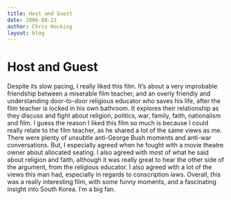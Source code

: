 ```yaml
---
title: Host and Guest
date: 2006-08-21
author: Chris Hocking
layout: blog
---
```

# Host and Guest

Despite its slow pacing, I really liked this film. It’s about a very improbable friendship between a miserable film teacher, and an overly friendly and understanding door-to-door religious educator who saves his life, after the film teacher is locked in his own bathroom. It explores their relationship as they discuss and fight about religion, politics, war, family, faith, nationalism and film. I guess the reason I liked this film so much is because I could really relate to the film teacher, as he shared a lot of the same views as me. There were plenty of unsubtle anti-George Bush moments and anti-war conversations. But, I especially agreed when he fought with a movie theatre owner about allocated seating. I also agreed with most of what he said about religion and faith, although it was really great to hear the other side of the argument, from the religious educator. I also agreed with a lot of the views this man had, especially in regards to conscription laws. Overall, this was a really interesting film, with some funny moments, and a fascinating insight into South Korea. I’m a big fan.